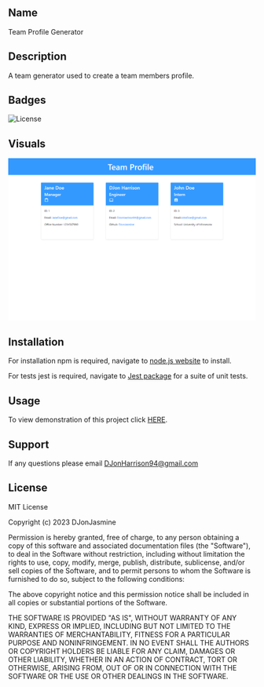## Name
Team Profile Generator

## Description
A team generator used to create a team members profile. 

## Badges

<img alt="License" src="https://img.shields.io/github/license/djonjasmine/teamgenerator">

## Visuals

![Screenshot of the usage results](/Assets/images/Team-Profile.png)

## Installation

For installation npm is required, navigate to [node.js website](https://nodejs.org/en/) to install.

For tests jest is required, navigate to [Jest package](https://www.npmjs.com/package/jest) for a suite of unit tests.

## Usage

To view demonstration of this project click [HERE](https://drive.google.com/file/d/1HkbDCzwR8dQSF3gjAMNeyD5wfGyv12em/preview).

## Support

If any questions please email DJonHarrison94@gmail.com


## License

MIT License

Copyright (c) 2023 DJonJasmine

Permission is hereby granted, free of charge, to any person obtaining a copy
of this software and associated documentation files (the "Software"), to deal
in the Software without restriction, including without limitation the rights
to use, copy, modify, merge, publish, distribute, sublicense, and/or sell
copies of the Software, and to permit persons to whom the Software is
furnished to do so, subject to the following conditions:

The above copyright notice and this permission notice shall be included in all
copies or substantial portions of the Software.

THE SOFTWARE IS PROVIDED "AS IS", WITHOUT WARRANTY OF ANY KIND, EXPRESS OR
IMPLIED, INCLUDING BUT NOT LIMITED TO THE WARRANTIES OF MERCHANTABILITY,
FITNESS FOR A PARTICULAR PURPOSE AND NONINFRINGEMENT. IN NO EVENT SHALL THE
AUTHORS OR COPYRIGHT HOLDERS BE LIABLE FOR ANY CLAIM, DAMAGES OR OTHER
LIABILITY, WHETHER IN AN ACTION OF CONTRACT, TORT OR OTHERWISE, ARISING FROM,
OUT OF OR IN CONNECTION WITH THE SOFTWARE OR THE USE OR OTHER DEALINGS IN THE
SOFTWARE.